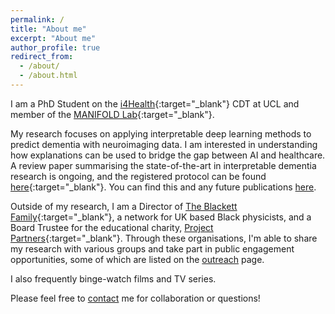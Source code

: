 ```yaml
---
permalink: /
title: "About me"
excerpt: "About me"
author_profile: true
redirect_from: 
  - /about/
  - /about.html
---
```


I am a PhD Student on the [i4Health](https://www.ucl.ac.uk/intelligent-imaging-healthcare/){:target="_blank"} CDT at UCL and member of the [MANIFOLD Lab](https://manifold-lab.netlify.app){:target="_blank"}.

My research focuses on applying interpretable deep learning methods to predict dementia with neuroimaging data. I am interested in understanding how explanations can be used to bridge the gap between AI and healthcare. A review paper summarising the state-of-the-art in interpretable dementia research is ongoing, and the registered protocol can be found [here](https://www.crd.york.ac.uk/prospero/display_record.php?RecordID=291992){:target="_blank"}. You can find this and any future publications [here](https://sophmrtn.github.io/publications/).

Outside of my research, I am a Director of [The Blackett Family](https://www.theblackettlabfamily.com){:target="_blank"}, a network for UK based Black physicists, and a Board Trustee for the educational charity, [Project Partners](https://projectpartners.org.uk/){:target="_blank"}. Through these organisations, I'm able to share my research with various groups and take part in public engagement opportunities, some of which are listed on the [outreach](https://sophmrtn.github.io/outreach/) page.

I also frequently binge-watch films and TV series.

Please feel free to [contact](mailto:s.martin.20@ucl.ac.uk) me for collaboration or questions!
